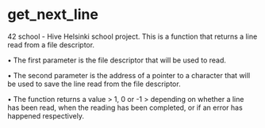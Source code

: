 # get_next_line

42 school - Hive Helsinki school project. This is a function that returns a line read from a file descriptor. 

• The first parameter is the file descriptor that will be used to read.

• The second parameter is the address of a pointer to a character that will be used 
  to save the line read from the file descriptor.
  
• The function returns a value > 1, 0 or -1 > depending on whether a line has been read, 
  when the reading has been completed, or if an error has happened respectively.
